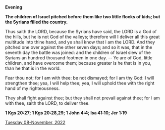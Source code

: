 **Evening**

**The children of Israel pitched before them like two little flocks of kids; but the Syrians filled the country.**
 
Thus saith the LORD, because the Syrians have said, the LORD is a God of the hills, but he is not God of the valleys; therefore will I deliver all this great multitude into thine hand, and ye shall know that I am the LORD. And they pitched one over against the other seven days; and so it was, that in the seventh day the battle was joined: and the children of Israel slew of the Syrians an hundred thousand footmen in one day. -- Ye are of God, little children, and have overcome them; because greater is he that is in you, than he that is in the world.
 
Fear thou not; for I am with thee: be not dismayed; for I am thy God: I will strengthen thee; yea, I will help thee; yea, I will uphold thee with the right hand of my righteousness.
 
They shall fight against thee; but they shall not prevail against thee; for I am with thee, saith the LORD, to deliver thee.  

**1 Kgs 20:27; 1 Kgs 20:28,29; 1 John 4:4; Isa 41:10; Jer 1:19**

[Tuesday 08-November, 2022](https://t.me/daily_light)

